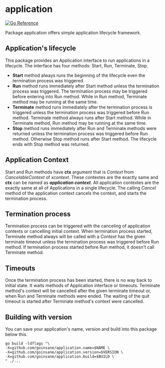 # application

[![Go Reference](https://pkg.go.dev/badge/github.com/goinsane/application.svg)](https://pkg.go.dev/github.com/goinsane/application)

Package application offers simple application lifecycle framework.

## Application's lifecycle

This package provides an Application interface to run applications in a lifecycle. The interface has four methods:
Start, Run, Terminate, Stop.

- **Start** method always runs the beginning of the lifecycle even the termination process was triggered.
- **Run** method runs immediately after Start method unless the termination process was triggered.
The termination process may be triggered before entering into Run method.
While in Run method, Terminate method may be running at the same time.
- **Terminate** method runs immediately after the termination process is triggered
unless the termination process was triggered before Run method.
Terminate method always runs after Start method.
While in Terminate method, Run method may be running at the same time.
- **Stop** method runs immediately after Run and Terminate methods were returned
unless the termination process was triggered before Run method. Otherwise Stop method runs after Start method.
The lifecycle ends with Stop method was returned.

## Application Context

Start and Run methods have **ctx** argument that is *Context* from *CancelableContext* of *xcontext*.
These contextes are the exactly same and **ctx** can be named as ***application context***.
All application contextes are the exactly same at all of Applications in a single lifecycle.
The calling *Cancel* method of the application context cancels the context, and starts the termination process.

## Termination process

Termination process can be triggered with the canceling of application contexts or cancelling initial context.
When termination process started, Terminate method always will be called with a *Context* has the given terminate timeout
unless the termination process was triggered before Run method.
If termination process started before Run method, it doesn't call Terminate method.

## Timeouts

Once the termination process has been started, there is no way back to initial state.
It waits methods of Application interface or timeouts.
Terminate method's context will be cancelled after the given terminate timeout or, when Run and Terminate methods were ended.
The waiting of the quit timeout is started after Terminate method's context were cancelled.

## Building with version

You can save your application's name, version and build into this package below this.

    go build -ldflags "\
    -X=github.com/goinsane/application.name=$NAME \
    -X=github.com/goinsane/application.version=$VERSION \
    -X=github.com/goinsane/application.build=$BUILD \
    " ./...
